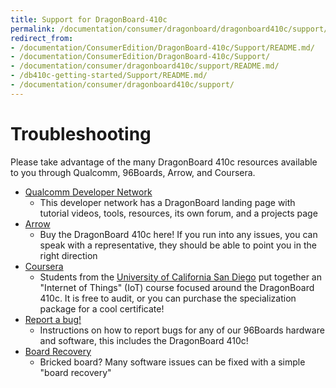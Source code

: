 ```yaml
---
title: Support for DragonBoard-410c
permalink: /documentation/consumer/dragonboard/dragonboard410c/support/
redirect_from:
- /documentation/ConsumerEdition/DragonBoard-410c/Support/README.md/
- /documentation/ConsumerEdition/DragonBoard-410c/Support/
- /documentation/consumer/dragonboard410c/support/README.md/
- /db410c-getting-started/Support/README.md/
- /documentation/consumer/dragonboard410c/support/
---
```

# Troubleshooting

Please take advantage of the many DragonBoard 410c resources available to you through Qualcomm, 96Boards, Arrow, and Coursera.

- [Qualcomm Developer Network](https://developer.qualcomm.com/hardware/dragonboard-410c)
   - This developer network has a DragonBoard landing page with tutorial videos, tools, resources, its own forum, and a projects page
- [Arrow](https://www.arrow.com)
   - Buy the DragonBoard 410c here! If you run into any issues, you can speak with a representative, they should be able to point you in the right direction
- [Coursera](https://www.coursera.org/specializations/internet-of-things)
   - Students from the [University of California San Diego](https://ucsd.edu/) put together an "Internet of Things" (IoT) course focused around the DragonBoard 410c. It is free to audit, or you can purchase the specialization package for a cool certificate!
- [Report a bug!](../../../../Extras/Report_a_bug.md)
   - Instructions on how to report bugs for any of our 96Boards hardware and software, this includes the DragonBoard 410c!
- [Board Recovery](../installation/board-recovery.md)
   - Bricked board? Many software issues can be fixed with a simple "board recovery"
